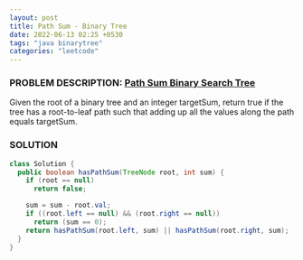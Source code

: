 ```yaml
---
layout: post
title: Path Sum - Binary Tree
date: 2022-06-13 02:25 +0530
tags: "java binarytree"
categories: "leetcode"
---
```


### PROBLEM DESCRIPTION: [Path Sum Binary Search Tree](https://leetcode.com/problems/path-sum/solution/)

Given the root of a binary tree and an integer targetSum, return true if the tree has a root-to-leaf path such that adding up all the values along the path equals targetSum.

### SOLUTION

```java
class Solution {
  public boolean hasPathSum(TreeNode root, int sum) {
    if (root == null)
      return false;

    sum = sum - root.val;
    if ((root.left == null) && (root.right == null))
      return (sum == 0);
    return hasPathSum(root.left, sum) || hasPathSum(root.right, sum);
  }
}
```
